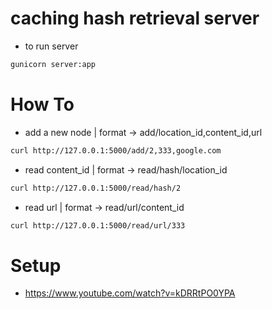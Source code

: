# caching hash retrieval server
* to run server
```bash
gunicorn server:app
```

# How To
* add a new node | format -> add/location_id,content_id,url
```bash
curl http://127.0.0.1:5000/add/2,333,google.com
```
* read content_id | format -> read/hash/location_id
```bash
curl http://127.0.0.1:5000/read/hash/2
```
* read url | format -> read/url/content_id
```bash
curl http://127.0.0.1:5000/read/url/333
```

# Setup
* https://www.youtube.com/watch?v=kDRRtPO0YPA
